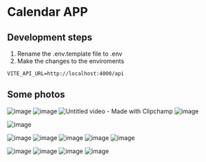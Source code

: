 # Calendar APP


## Development steps

1. Rename the .env.template file to .env
2. Make the changes to the enviroments

```
VITE_API_URL=http://localhost:4000/api 

```


## Some photos

![image](https://github.com/LNagad/calendar-backend/assets/74669208/eadec584-9134-48ad-ae51-0a1b6ee2e111)
![image](https://github.com/LNagad/calendar-backend/assets/74669208/b0ebc092-3585-4308-98ba-de7b79c231bf)
![Untitled video - Made with Clipchamp](https://github.com/LNagad/calendar-backend/assets/74669208/f5273c96-4350-404b-a592-ec1dc084b19c)
![image](https://github.com/LNagad/calendar-backend/assets/74669208/acda90fc-6750-4c52-b473-bfad9d32a6e3)

![image](https://github.com/LNagad/calendar-backend/assets/74669208/00ffa6f7-a875-46ca-99b7-07866b8fcfa4)

![image](https://github.com/LNagad/calendar-backend/assets/74669208/b6a31ec3-bfb7-4489-86a8-f3a0af9d1eb7)
![image](https://github.com/LNagad/calendar-backend/assets/74669208/9795625c-ce3d-46d2-8e0b-066a6d9722cc)
![image](https://github.com/LNagad/calendar-backend/assets/74669208/11f06755-c521-4c09-9f77-93136c5457a7)
![image](https://github.com/LNagad/calendar-backend/assets/74669208/275febb6-a6e2-41df-98a1-b94010a86b0b)
![image](https://github.com/LNagad/calendar-backend/assets/74669208/5e1acb06-e2fd-48be-bf19-9406589b0183)

![image](https://github.com/LNagad/calendar-backend/assets/74669208/4951e6f9-4d27-4338-9d0a-3b244ff0438b)
![image](https://github.com/LNagad/calendar-backend/assets/74669208/1d63e0ea-e9f2-43d0-9c8e-3c3e24fe5d9d)
![image](https://github.com/LNagad/calendar-backend/assets/74669208/2ca5ac53-bdf9-4bb8-9e08-3fba153ce67a)
![image](https://github.com/LNagad/calendar-backend/assets/74669208/d5f53fa7-ca1a-4717-bd8d-eef90bed18a3)
